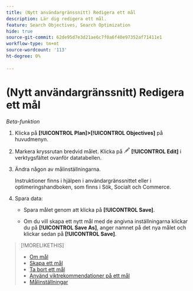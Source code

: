 ```yaml
---
title: (Nytt användargränssnitt) Redigera ett mål
description: Lär dig redigera ett mål.
feature: Search Objectives, Search Optimization
hide: true
source-git-commit: 62de95d7e3d21ae6c7f0a6f40e97352af71411e1
workflow-type: tm+mt
source-wordcount: '113'
ht-degree: 0%

---
```


# (Nytt användargränssnitt) Redigera ett mål

*Beta-funktion*

1. Klicka på **[!UICONTROL Plan]>[!UICONTROL Objectives]** på huvudmenyn.

1. Markera kryssrutan bredvid målet. Klicka på ![Redigera](/help/search-social-commerce/assets/edit.png "Redigera") **[!UICONTROL Edit]** i verktygsfältet ovanför datatabellen.

1. Ändra någon av målinställningarna.

   Instruktioner finns i hjälpen i användargränssnittet eller i optimeringshandboken, som finns i Sök, Socialt och Commerce.

1. Spara data:

   * Spara målet genom att klicka på **[!UICONTROL Save]**.

   * Om du vill skapa ett nytt mål med de angivna inställningarna klickar du på **[!UICONTROL Save As]**, anger namnet på det nya målet och klickar sedan på **[!UICONTROL Save]**.

>[!MORELIKETHIS]
>
>* [Om mål](objective-about.md)
>* [Skapa ett mål](objective-create.md)
>* [Ta bort ett mål](objective-delete.md)
>* [Använd viktrekommendationer på ett mål](objective-apply-weight-recommendations.md)
>* [Målinställningar](objective-settings.md)
